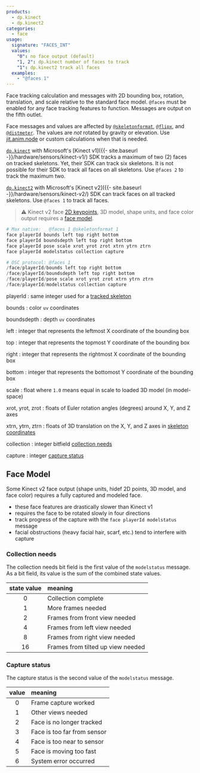 ```yaml
---
products:
  - dp.kinect
  - dp.kinect2
categories:
  - face
usage:
  signature: "FACES_INT"
  values:
    "0": no face output (default)
    "1, 2": dp.kinect number of faces to track
    "1": dp.kinect2 track all faces
  examples:
    - "@faces 1"
---
```


Face tracking calculation and messages with 2D bounding box, rotation, translation,
and scale relative to the standard face model. `@faces` must be enabled for any
face tracking features to function. Messages are output on the fifth outlet.

Face messages and values are affected by [`@skeletonformat`](skeletonformat.md),
[`@flipx`](flipx.md), and [`@distmeter`](distmeter.md). The values are *not*
rotated by gravity or elevation. Use [jit.anim.node](https://docs.cycling74.com/max7/refpages/jit.anim.node)
or custom calculations when that is needed.

[`dp.kinect`](../../dp.kinect/) with Microsoft's [Kinect v1]({{- site.baseurl -}}/hardware/sensors/kinect-v1/) SDK
tracks a maximum of two (2) faces on tracked skeletons. Yet, their SDK can track six skeletons.
It is not possible for their SDK to track all faces on all skeletons.
Use `@faces 2` to track the maximum two.

[`dp.kinect2`](../../dp.kinect2/) with Microsoft's [Kinect v2]({{- site.baseurl -}}/hardware/sensors/kinect-v2/) SDK
can track faces on all tracked skeletons. Use `@faces 1` to track all faces.

> :warning: Kinect v2 face [2D keypoints](face2dpoints.md), 3D model,
> shape units, and face color output requires a [face model](#face-model).

```python
# Max native:   @faces 1 @skeletonformat 1
face playerId bounds left top right bottom  
face playerId boundsdepth left top right bottom  
face playerId pose scale xrot yrot zrot xtrn ytrn ztrn 
face playerId modelstatus collection capture

# OSC protocol: @faces 1
/face/playerId/bounds left top right bottom            
/face/playerId/boundsdepth left top right bottom       
/face/playerId/pose scale xrot yrot zrot xtrn ytrn ztrn
/face/playerId/modelstatus collection capture          
```

playerId
: same integer used for a [tracked skeleton](skeleton.md#user-identification)

bounds
: color `uv` coordinates

boundsdepth
: depth `uv` coordinates

left
: integer that represents the leftmost X coordinate of the bounding box

top
: integer that represents the topmost Y coordinate of the bounding box

right
: integer that represents the rightmost X coordinate of the bounding box

bottom
: integer that represents the bottomost Y coordinate of the bounding box

scale
: float where `1.0` means equal in scale to loaded 3D model (in model-space)

xrot, yrot, zrot
: floats of Euler rotation angles (degrees) around X, Y, and Z axes

xtrn, ytrn, ztrn
: floats of 3D translation on the X, Y, and Z axes in
  [skeleton coordinates](skeleton.md#joint-location)

collection
: integer bitfield [collection needs](#collection-needs)

capture
: integer [capture status](#capture-status)

## Face Model

Some Kinect v2 face output (shape units, hidef 2D points, 3D model, and face color)
requires a fully captured and modeled face.

* these face features are drastically slower than Kinect v1
* requires the face to be rotated slowly in four directions
* track progress of the capture with the `face playerId modelstatus` message
* facial obstructions (heavy facial hair, scarf, etc.) tend to interfere with capture

### Collection needs

The collection needs bit field is the first value of the `modelstatus` message. As a
bit field, its value is the sum of the combined state values.

state value | meaning
:--: | :--
0 | Collection complete
1 | More frames needed
2 | Frames from front view needed
4 | Frames from left view needed
8 | Frames from right view needed
16 | Frames from tilted up view needed

### Capture status

The capture status is the second value of the `modelstatus` message.

value | meaning
:-: | :---
0  | Frame capture worked
1  | Other views needed
2  | Face is no longer tracked
3  | Face is too far from sensor
4  | Face is too near to sensor
5  | Face is moving too fast
6  | System error occurred
